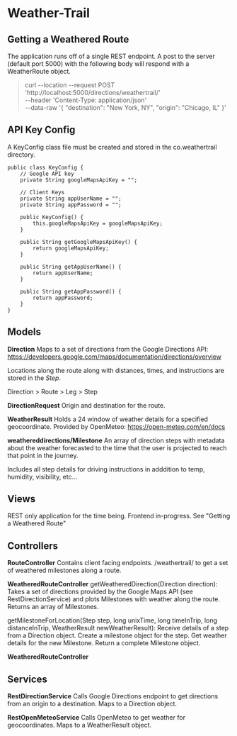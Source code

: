 # Weather-Trail

## Getting a Weathered Route
The application runs off of a single REST endpoint. A post to the server (default port 5000) with the following body will respond with a WeatherRoute object.

> curl --location --request POST 'http://localhost:5000/directions/weathertrail/' \
> --header 'Content-Type: application/json' \
> --data-raw '{
>     "destination": "New York, NY",
>     "origin": "Chicago, IL"
> }'


## API Key Config
A KeyConfig class file must be created and stored in the co.weathertrail directory.

    public class KeyConfig {
        // Google API key
        private String googleMapsApiKey = "";

        // Client Keys
        private String appUserName = "";
        private String appPassword = "";

        public KeyConfig() {
            this.googleMapsApiKey = googleMapsApiKey;
        }

        public String getGoogleMapsApiKey() {
            return googleMapsApiKey;
        }

        public String getAppUserName() {
            return appUserName;
        }

        public String getAppPassword() {
            return appPassword;
        }
    }

## Models
**Direction**
Maps to a set of directions from the Google Directions API: https://developers.google.com/maps/documentation/directions/overview

Locations along the route along with distances, times, and instructions are stored in the *Step*.

Direction > Route > Leg > Step

**DirectionRequest**
Origin and destination for the route.

**WeatherResult**
Holds a 24 window of weather details for a specified geocoordinate. Provided by OpenMeteo: https://open-meteo.com/en/docs

**weathereddirections/Milestone**
An array of direction steps with metadata about the weather forecasted to the time that the user is projected to reach that point in the journey.

Includes all step details for driving instructions in adddition to temp, humidity, visibility, etc...

## Views
REST only application for the time being. Frontend in-progress. See "Getting a Weathered Route"

## Controllers
**RouteController**
Contains client facing endpoints. /weathertrail/ to get a set of weathered milestones along a route.

**WeatheredRouteController**
getWeatheredDirection(Direction direction):
Takes a set of directions provided by the Google Maps API (see RestDirectionService) and plots Milestones with weather along the route. Returns an array of Milestones.

getMilestoneForLocation(Step step, long unixTime, long timeInTrip, long distanceInTrip, WeatherResult newWeatherResult):
Receive details of a step from a Direction object. Create a milestone object for the step. Get weather details for the new Milestone. Return a complete Milestone object.

**WeatheredRouteController**

## Services
**RestDirectionService**
Calls Google Directions endpoint to get directions from an origin to a destination. Maps to a Direction object.

**RestOpenMeteoService**
Calls OpenMeteo to get weather for geocoordinates. Maps to a WeatherResult object.
